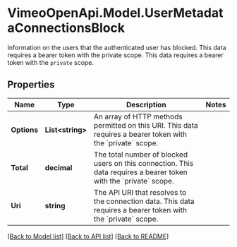 # VimeoOpenApi.Model.UserMetadataConnectionsBlock
Information on the users that the authenticated user has blocked. This data requires a bearer token with the private scope. This data requires a bearer token with the `private` scope.
## Properties

Name | Type | Description | Notes
------------ | ------------- | ------------- | -------------
**Options** | **List&lt;string&gt;** | An array of HTTP methods permitted on this URI. This data requires a bearer token with the &#x60;private&#x60; scope. | 
**Total** | **decimal** | The total number of blocked users on this connection. This data requires a bearer token with the &#x60;private&#x60; scope. | 
**Uri** | **string** | The API URI that resolves to the connection data. This data requires a bearer token with the &#x60;private&#x60; scope. | 

[[Back to Model list]](../README.md#documentation-for-models) [[Back to API list]](../README.md#documentation-for-api-endpoints) [[Back to README]](../README.md)

